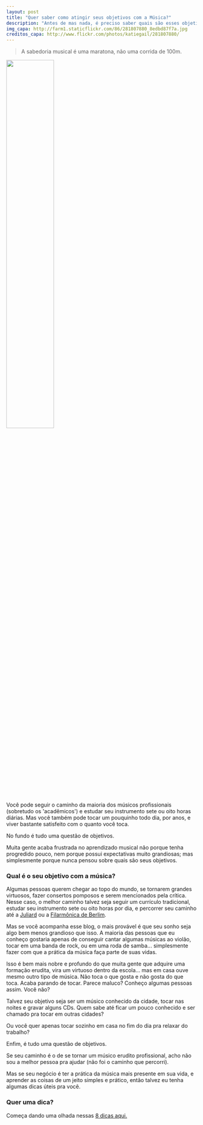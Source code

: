 ```yaml
---
layout: post
title: "Quer saber como atingir seus objetivos com a Música?"
description: "Antes de mas nada, é preciso saber quais são esses objetivos. O que você quer estudando música?"
img_capa: http://farm1.staticflickr.com/86/281807880_8edbd87f7a.jpg
creditos_capa: http://www.flickr.com/photos/katiegail/281807880/
---
```


<blockquote class="">
  A sabedoria musical é uma maratona, não uma corrida de 100m. 
</blockquote>

<a href="{{page.creditos_capa}}" target="_blank">
  <img src="{{page.img_capa}}" style='width:50%' class="deslocado" />
</a>

Você pode seguir o caminho da maioria dos músicos profissionais (sobretudo os 'acadêmicos') e estudar seu instrumento sete ou oito horas diárias. Mas você também pode tocar um pouquinho todo dia, por anos, e viver bastante satisfeito com o quanto você toca.

No fundo é tudo uma questão de objetivos.

Muita gente acaba frustrada no aprendizado musical não porque tenha progredido pouco, nem porque possui expectativas muito grandiosas; mas simplesmente porque nunca pensou sobre quais são seus objetivos.

### Qual é o seu objetivo com a música?

Algumas pessoas querem chegar ao topo do mundo, se tornarem grandes virtuosos, fazer consertos pomposos e serem mencionados pela crítica. Nesse caso, o melhor caminho talvez seja seguir um currículo tradicional, estudar seu instrumento sete ou oito horas por dia, e percorrer seu caminho até a [Juliard](http://www.juilliard.edu/) ou a [Filarmônica de Berlim](http://www.berliner-philharmoniker.de/en/).

Mas se você acompanha esse blog, o mais provável é que seu sonho seja algo bem menos grandioso que isso. A maioria das pessoas que eu conheço gostaria apenas de conseguir cantar algumas músicas ao violão, tocar em uma banda de rock, ou em uma roda de samba... simplesmente fazer com que a prática da música faça parte de suas vidas.

Isso é bem mais nobre e profundo do que muita gente que adquire uma formação erudita, vira um virtuoso dentro da escola... mas em casa ouve mesmo outro tipo de música. Não toca o que gosta e não gosta do que toca. Acaba parando de tocar. Parece maluco? Conheço algumas pessoas assim. Você não?

Talvez seu objetivo seja ser um músico conhecido da cidade, tocar nas noites e gravar alguns CDs. Quem sabe até ficar um pouco conhecido e ser chamado pra tocar em outras cidades?

Ou você quer apenas tocar sozinho em casa no fim do dia pra relaxar do trabalho?

Enfim, é tudo uma questão de objetivos.

Se seu caminho é o de se tornar um músico erudito profissional, acho não sou a melhor pessoa pra ajudar (não foi o caminho que percorri). 

Mas se seu negócio é ter a prática da música mais presente em sua vida, e aprender as coisas de um jeito simples e prático, então talvez eu tenha algumas dicas úteis pra você.

### Quer uma dica?

Começa dando uma olhada nessas [8 dicas aqui.](/2013/04/27/8-dicas-para-aprender-musica-se-divertindo.html)
